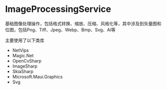# ImageProcessingService
基础图像处理操作，包括格式转换、缩放、压缩、风格化等，其中涉及到矢量图和位图，包括Png、Tiff、Jpeg、Webp、Bmp、Svg、Ai等



主要使用了以下类库
 - NetVips
 - Magic.Net
 - OpenCvSharp
 - ImageSharp
 - SkiaSharp
 - Microsoft.Maui.Graphics
 - Svg

